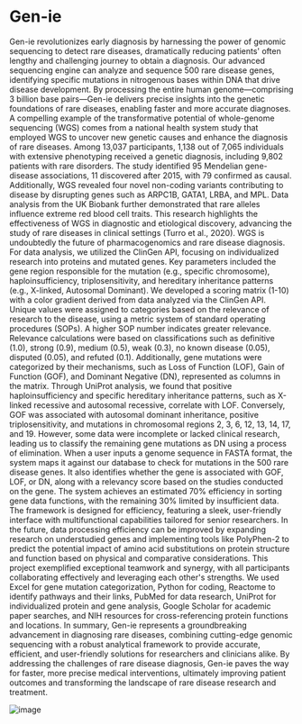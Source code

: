 # Gen-ie

Gen-ie revolutionizes early diagnosis by harnessing the power of genomic sequencing to detect rare diseases, dramatically reducing patients' often lengthy and challenging journey to obtain a diagnosis. Our advanced sequencing engine can analyze and sequence 500 rare disease genes, identifying specific mutations in nitrogenous bases within DNA that drive disease development. By processing the entire human genome—comprising 3 billion base pairs—Gen-ie delivers precise insights into the genetic foundations of rare diseases, enabling faster and more accurate diagnoses.
A compelling example of the transformative potential of whole-genome sequencing (WGS) comes from a national health system study that employed WGS to uncover new genetic causes and enhance the diagnosis of rare diseases. Among 13,037 participants, 1,138 out of 7,065 individuals with extensive phenotyping received a genetic diagnosis, including 9,802 patients with rare disorders. The study identified 95 Mendelian gene-disease associations, 11 discovered after 2015, with 79 confirmed as causal. Additionally, WGS revealed four novel non-coding variants contributing to disease by disrupting genes such as ARPC1B, GATA1, LRBA, and MPL. Data analysis from the UK Biobank further demonstrated that rare alleles influence extreme red blood cell traits. This research highlights the effectiveness of WGS in diagnostic and etiological discovery, advancing the study of rare diseases in clinical settings (Turro et al., 2020). WGS is undoubtedly the future of pharmacogenomics and rare disease diagnosis.
For data analysis, we utilized the ClinGen API, focusing on individualized research into proteins and mutated genes. Key parameters included the gene region responsible for the mutation (e.g., specific chromosome), haploinsufficiency, triplosensitivity, and hereditary inheritance patterns (e.g., X-linked, Autosomal Dominant). We developed a scoring matrix (1-10) with a color gradient derived from data analyzed via the ClinGen API. Unique values were assigned to categories based on the relevance of research to the disease, using a metric system of standard operating procedures (SOPs). A higher SOP number indicates greater relevance. Relevance calculations were based on classifications such as definitive (1.0), strong (0.9), medium (0.5), weak (0.3), no known disease (0.05), disputed (0.05), and refuted (0.1). Additionally, gene mutations were categorized by their mechanisms, such as Loss of Function (LOF), Gain of Function (GOF), and Dominant Negative (DN), represented as columns in the matrix. 
Through UniProt analysis, we found that positive haploinsufficiency and specific hereditary inheritance patterns, such as X-linked recessive and autosomal recessive, correlate with LOF. Conversely, GOF was associated with autosomal dominant inheritance, positive triplosensitivity, and mutations in chromosomal regions 2, 3, 6, 12, 13, 14, 17, and 19. However, some data were incomplete or lacked clinical research, leading us to classify the remaining gene mutations as DN using a process of elimination.
When a user inputs a genome sequence in FASTA format, the system maps it against our database to check for mutations in the 500 rare disease genes. It also identifies whether the gene is associated with GOF, LOF, or DN, along with a relevancy score based on the studies conducted on the gene. The system achieves an estimated 70% efficiency in sorting gene data functions, with the remaining 30% limited by insufficient data. The framework is designed for efficiency, featuring a sleek, user-friendly interface with multifunctional capabilities tailored for senior researchers. In the future, data processing efficiency can be improved by expanding research on understudied genes and implementing tools like PolyPhen-2 to predict the potential impact of amino acid substitutions on protein structure and function based on physical and comparative considerations.
This project exemplified exceptional teamwork and synergy, with all participants collaborating effectively and leveraging each other's strengths. We used Excel for gene mutation categorization, Python for coding, Reactome to identify pathways and their links, PubMed for data research, UniProt for individualized protein and gene analysis, Google Scholar for academic paper searches, and NIH resources for cross-referencing protein functions and locations.
In summary, Gen-ie represents a groundbreaking advancement in diagnosing rare diseases, combining cutting-edge genomic sequencing with a robust analytical framework to provide accurate, efficient, and user-friendly solutions for researchers and clinicians alike. By addressing the challenges of rare disease diagnosis, Gen-ie paves the way for faster, more precise medical interventions, ultimately improving patient outcomes and transforming the landscape of rare disease research and treatment.

![image](https://github.com/user-attachments/assets/d02138e1-bb8c-4676-8246-0dbf57e6e920)
